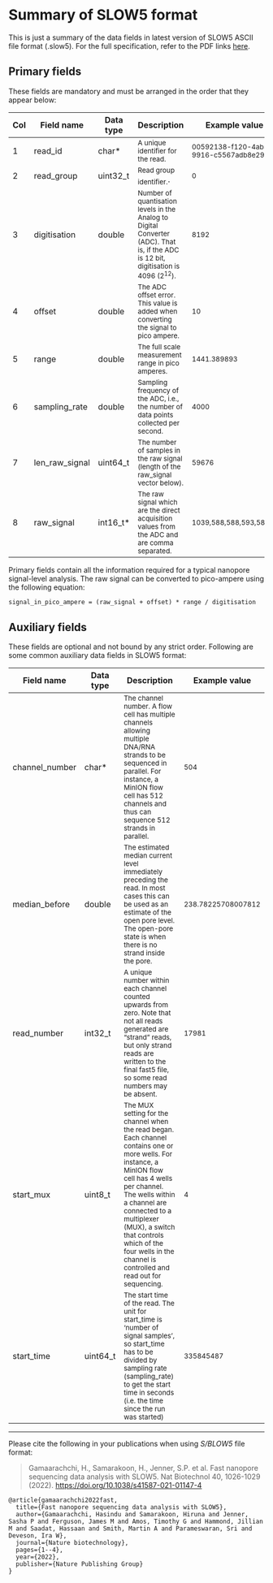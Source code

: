 # Summary of SLOW5 format 

This is just a summary of the data fields in latest version of SLOW5 ASCII file format (.slow5). For the full specification, refer to the PDF links [here](https://github.com/hasindu2008/slow5specs/blob/main/docs/index.md#latest-version).


## Primary fields

 These fields are mandatory and must be arranged in the order that they appear below:

|Col | Field name       | Data type  | Description                                                                                                                                                           | Example value                        |
|-- | ---------------- | ---------- | --------------------------------------------------------------------------------------------------------------------------------------------------------------------- | ------------------------------------ |
|1| read\_id         | char\*     | <sub>A unique identifier for the read.</sub>  | <sub>00592138-f120-4ab5-9916-c5567adb8e29</sub>
|2| read\_group      | uint32\_t  | <sub>Read group identifier.</sub>.                                                                                                       | <sub>0                                    |
|3| digitisation     | double     | <sub>Number of quantisation levels in the Analog to Digital Converter (ADC). That is, if the ADC is 12 bit, digitisation is 4096 (2<sup>12</sup>).</sub> | <sub>8192</sub>                                 |
|4| offset           | double     | <sub>The ADC offset error. This value is added when converting the signal to pico ampere.</sub>                                                                                  | <sub>10</sub>                                   |
|5| range            | double     | <sub>The full scale measurement range in pico amperes.</sub>                                                                                                                     | <sub>1441.389893</sub>                          |
|6| sampling\_rate   | double     | <sub>Sampling frequency of the ADC, i.e., the number of data points collected per second. </sub>                                                                                 | <sub>4000</sub>                                 |
|7| len\_raw\_signal | uint64\_t  | <sub>The number of samples in the raw signal (length of the raw\_signal vector below). </sub>                                                                                    | <sub>59676</sub>                                |
|8| raw\_signal      | int16\_t\* | <sub>The raw signal which are the direct acquisition values from the ADC and are comma separated.   </sub>                                                                       | <sub>1039,588,588,593,586….</sub>               |

Primary fields contain all the information required for a typical nanopore signal-level analysis. The raw signal can be converted to pico-ampere using the following equation:

  ```
signal_in_pico_ampere = (raw_signal + offset) * range / digitisation
```

## Auxiliary fields

These fields are optional and not bound by any strict order. Following are some common auxiliary data fields in SLOW5 format:
  
 | Field name      | Data type | Description                                                                                                                                                                                                                                                                                                                       | Example value      |
| --------------- | --------- | --------------------------------------------------------------------------------------------------------------------------------------------------------------------------------------------------------------------------------------------------------------------------------------------------------------------------------- | ------------------ |
| channel\_number | char\*    | <sub>The channel number. A flow cell has multiple channels allowing multiple DNA/RNA strands to be sequenced in parallel. For instance, a MinION flow cell has 512 channels and thus can sequence 512 strands in parallel. </sub>                                                                                                             | <sub>504 </sub>                |
| median\_before  | double    | <sub>The estimated median current level immediately preceding the read. In most cases this can be used as an estimate of the open pore level. The open-pore state is when there is no strand inside the pore.</sub>                                                                                                                           | <sub>238.78225708007812 |
| read\_number    | int32\_t  | <sub>A unique number within each channel counted upwards from zero. Note that not all reads generated are “strand” reads, but only strand reads are written to the final fast5 file, so some read numbers may be absent.                                                                                                               | <sub>17981 </sub>              |
| start\_mux      | uint8\_t  | <sub>The MUX setting for the channel when the read began. Each channel contains one or more wells. For instance, a MinION flow cell has 4 wells per channel. The wells within a channel are connected to a multiplexer (MUX), a switch that controls which of the four wells in the channel is controlled and read out for sequencing.</sub>  | <sub>4 </sub>                  |
| start\_time     | uint64\_t | <sub>The start time of the read. The unit for start\_time is ‘number of signal samples’, so start\_time has to be divided by sampling rate (sampling\_rate) to get the start time in seconds (i.e. the time since the run was started) </sub>                                                                                                 | <sub>335845487 </sub>          |
  
  
  
  
___
  
Please cite the following in your publications when using *S/BLOW5* file format:

> Gamaarachchi, H., Samarakoon, H., Jenner, S.P. et al. Fast nanopore sequencing data analysis with SLOW5. Nat Biotechnol 40, 1026-1029 (2022). https://doi.org/10.1038/s41587-021-01147-4

```
@article{gamaarachchi2022fast,
  title={Fast nanopore sequencing data analysis with SLOW5},
  author={Gamaarachchi, Hasindu and Samarakoon, Hiruna and Jenner, Sasha P and Ferguson, James M and Amos, Timothy G and Hammond, Jillian M and Saadat, Hassaan and Smith, Martin A and Parameswaran, Sri and Deveson, Ira W},
  journal={Nature biotechnology},
  pages={1--4},
  year={2022},
  publisher={Nature Publishing Group}
}
```
